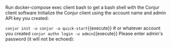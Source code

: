 Run docker-compose exec client bash to get a bash shell with the Conjur client software
Initialize the Conjur client using the account name and admin API key you created:

`conjur init -u conjur -a quick-start`{{execute}} # or whatever account you created
`conjur authn login -u admin`{{execute}}
Please enter admin\'s password (it will not be echoed):
